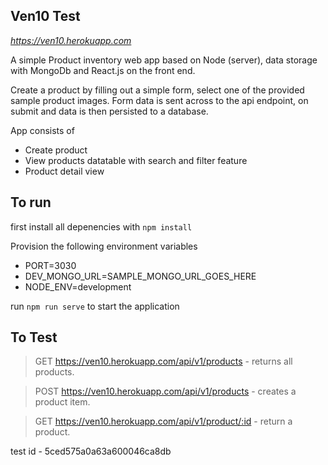 ## Ven10 Test ##
*https://ven10.herokuapp.com*

A simple Product inventory web app based on Node (server), data storage with MongoDb and React.js on the front end. 

Create a product by filling out a simple form, select one of the provided sample product images. Form data is sent across to the api endpoint, on submit and data is then persisted to a database.

App consists of
- Create product
- View products datatable with search and filter feature
- Product detail view

## To run ##

first install all depenencies with `npm install`

Provision the following environment variables
- PORT=3030
- DEV_MONGO_URL=SAMPLE_MONGO_URL_GOES_HERE
- NODE_ENV=development

run `npm run serve` to start the application 


## To Test ##

> GET https://ven10.herokuapp.com/api/v1/products - returns all products.

> POST https://ven10.herokuapp.com/api/v1/products - creates a product item.

> GET https://ven10.herokuapp.com/api/v1/product/:id - return a product.

test id - 5ced575a0a63a600046ca8db
